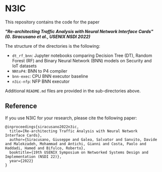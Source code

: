 # N3IC

This repository contains the code for the paper

***"Re-architecting Traffic Analysis with Neural Network Interface Cards" (G. Siracusano et al., USENIX NSDI 2022)***

The structure of the directories is the following:
- `dt_rf_bnn`: Jupyter notebooks comparing Decision Tree (DT), Random Forest (RF) and Binary Neural Network (BNN) models on Security and IoT datasets
- `NNtoP4`: BNN to P4 compiler
- `bnn-exec`: CPU BNN executor baseline
- `n3ic-nfp`: NFP BNN executor

Additional `README.md` files are provided in the sub-directories above.

## Reference
If you use N3IC for your research, please cite the following paper:
```
@inproceedings{siracusano2022n3ic,
  title={Re-architecting Traffic Analysis with Neural Network Interface Cards},
  author={Siracusano, Giuseppe and Galea, Salvator and Sanvito, Davide and Malekzadeh, Mohammad and Antichi, Gianni and Costa, Paolo and Haddadi, Hamed and Bifulco, Roberto},
  booktitle={19th USENIX Symposium on Networked Systems Design and Implementation (NSDI 22)},
  year={2022}
}
```
